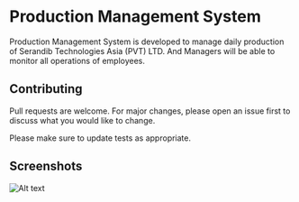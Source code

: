 # Production Management System

Production Management System is developed to manage daily production of Serandib Technologies Asia (PVT) LTD. And Managers will be able to monitor all operations of employees.

## Contributing
Pull requests are welcome. For major changes, please open an issue first to discuss what you would like to change.

Please make sure to update tests as appropriate.

## Screenshots
![Alt text](https://previews.123rf.com/images/aquir/aquir1311/aquir131100316/23569861-sample-grunge-red-round-stamp.jpg "Optional title")
